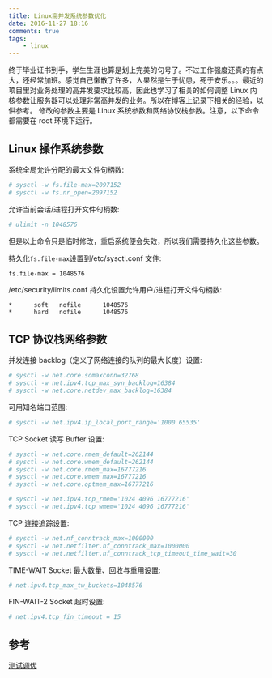```yaml
---
title: Linux高并发系统参数优化
date: 2016-11-27 18:16
comments: true
tags:
	- linux
---
```


终于毕业证书到手，学生生涯也算是划上完美的句号了。不过工作强度还真的有点大，还经常加班。感觉自己懒散了许多，人果然是生于忧患，死于安乐。。。最近的项目里对业务处理的高并发要求比较高，因此也学习了相关的如何调整 Linux 内核参数让服务器可以处理非常高并发的业务。所以在博客上记录下相关的经验，以供参考。 修改的参数主要是 Linux 系统参数和网络协议栈参数。注意，以下命令都需要在 root 环境下运行。

## Linux 操作系统参数

系统全局允许分配的最大文件句柄数:

```bash
# sysctl -w fs.file-max=2097152
# sysctl -w fs.nr_open=2097152
```

允许当前会话/进程打开文件句柄数:

```bash
# ulimit -n 1048576
```

但是以上命令只是临时修改，重启系统便会失效，所以我们需要持久化这些参数。

持久化`fs.file-max`设置到/etc/sysctl.conf 文件:

```bash
fs.file-max = 1048576
```

/etc/security/limits.conf 持久化设置允许用户/进程打开文件句柄数:

```
*      soft   nofile      1048576
*      hard   nofile      1048576
```

## TCP 协议栈网络参数

并发连接 backlog（定义了网络连接的队列的最大长度）设置:

```bash
# sysctl -w net.core.somaxconn=32768
# sysctl -w net.ipv4.tcp_max_syn_backlog=16384
# sysctl -w net.core.netdev_max_backlog=16384
```

可用知名端口范围:

```bash
# sysctl -w net.ipv4.ip_local_port_range='1000 65535'
```

TCP Socket 读写 Buffer 设置:

```bash
# sysctl -w net.core.rmem_default=262144
# sysctl -w net.core.wmem_default=262144
# sysctl -w net.core.rmem_max=16777216
# sysctl -w net.core.wmem_max=16777216
# sysctl -w net.core.optmem_max=16777216

# sysctl -w net.ipv4.tcp_rmem='1024 4096 16777216'
# sysctl -w net.ipv4.tcp_wmem='1024 4096 16777216'
```

TCP 连接追踪设置:

```bash
# sysctl -w net.nf_conntrack_max=1000000
# sysctl -w net.netfilter.nf_conntrack_max=1000000
# sysctl -w net.netfilter.nf_conntrack_tcp_timeout_time_wait=30
```

TIME-WAIT Socket 最大数量、回收与重用设置:

```bash
# net.ipv4.tcp_max_tw_buckets=1048576
```

FIN-WAIT-2 Socket 超时设置:

```bash
# net.ipv4.tcp_fin_timeout = 15
```

## 参考

[测试调优](http://emqtt.com/docs/v2/tune.html)
